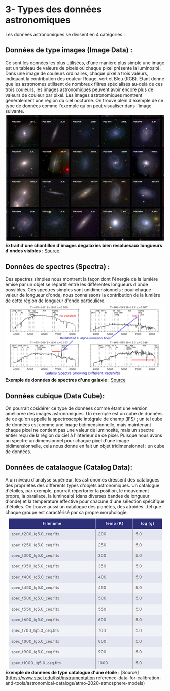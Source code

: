 # 3- Types des données astronomiques 
Les données astronomiques se divisent en 4 catégories : 
## **Données de type images (Image Data)** : 
Ce sont les données les plus utilisées, d'une manière plus simple une image est un tableau de valeurs de pixels où chaque pixel présente la luminosité. 
Dans une image de couleurs ordinaires, chaque pixel a trois valeurs, indiquant la contribution des couleur Rouge, vert et Bleu (RGB).
Étant donné que les astronomes utilisent de nombreux filtres spécialisés au-delà de ces trois couleurs, les images astronomiques peuvent avoir encore plus de valeurs de 
couleur par pixel.
Les images astronomiques montrent généralement une région du ciel nocturne. On trouve plein d'exemple de ce type de données comme l'exemple qu'on peut visualiser dans l'image suivante.
![](img_astro.png)
**Extrait d'une chantillon d'images degalaxies bien resoluesaux longueurs d'ondes visibles** : [Source](https://core.ac.uk/reader/15495260).

## **Données de spectres (Spectra)** :
Des spectres simples nous montrent la façon dont l'énergie de la lumière émise par un objet se répartit entre les différentes longueurs d'onde possibles. Ces spectres simples sont unidimensionnels : pour chaque valeur de longueur d'onde, nous connaissons la contribution de la lumière de cette région de longueur d'onde particulière.
![](galaxy_spectra.png)
**Exemple de données de spectres d'une galaxie** : [Source](https://www.atnf.csiro.au/outreach/education/senior/astrophysics/spectra_astro_types.html)

## **Données cubique (Data Cube)**:
On pourrait cosidérer ce type de données comme étant une version améliorée des images astronomiques. Un exemple est un cube de données de ce qu'on appelle la spectroscopie intégrale de champ (IFS) ; un tel cube de données est comme une image bidimensionnelle, mais maintenant chaque pixel ne contient pas une valeur de luminosité, mais un spectre entier reçu de la région du ciel à l'intérieur de ce pixel. Puisque nous avons un spectre unidimensionnel pour chaque pixel d'une image bidimensionnelle, cela nous donne en fait un objet tridimensionnel : un cube de données.

## **Données de catalaogue (Catalog Data)**:
A un niveau d'analyse supérieur, les astronomes dressent des catalogues des propriétés des différents types d'objets astronomiques. Un catalogue d'étoiles, par exemple, pourrait répertorier la position, le mouvement propre, la parallaxe, la luminosité (dans diverses bandes de longueur d'onde) et la température effective pour chacune d'une sélection spécifique d'étoiles. On trouve aussi un catalogue des planètes, des atroides...tel que chaque groupe est caractérisé par sa propre morphologie.
![](star_catalog.png)
**Exemple de données de type catalogue d'une étoile** : [Source](https://www.stsci.edu/hst/instrumentation reference-data-for-calibration-and-tools/astronomical-catalogs/atmo-2020-atmosphere-models)
